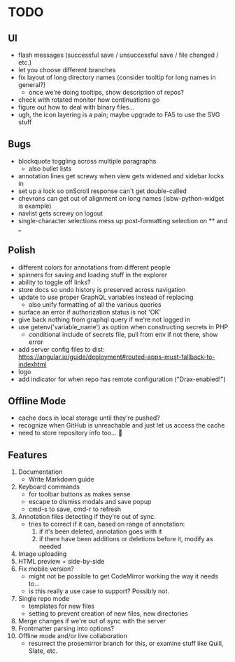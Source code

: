 # TODO

## UI
* flash messages (successful save / unsuccessful save / file changed / etc.)
* let you choose different branches
* fix layout of long directory names (consider tooltip for long names in general?)
  * once we're doing tooltips, show description of repos?
* check with rotated monitor how continuations go
* figure out how to deal with binary files...
* ugh, the icon layering is a pain; maybe upgrade to FA5 to use the SVG stuff

## Bugs
* blockquote toggling across multiple paragraphs
    * also bullet lists
* annotation lines get screwy when view gets widened and sidebar locks in
* set up a lock so onScroll response can't get double-called
* chevrons can get out of alignment on long names (isbw-python-widget is example)
* navlist gets screwy on logout
* single-character selections mess up post-formatting selection on ** and _

## Polish
* different colors for annotations from different people
* spinners for saving and loading stuff in the explorer
* ability to toggle off links?
* store docs so undo history is preserved across navigation
* update to use proper GraphQL variables instead of replacing
    - also unify formatting of all the various queries
* surface an error if authorization status is not 'OK'
* give back nothing from graphql query if we're not logged in
* use getenv('variable_name') as option when constructing secrets in PHP
    - conditional include of secrets file, pull from env if not there, show error
* add server config files to dist: https://angular.io/guide/deployment#routed-apps-must-fallback-to-indexhtml
* logo
* add indicator for when repo has remote configuration ("Drax-enabled!")

## Offline Mode
* cache docs in local storage until they're pushed? 
* recognize when GitHub is unreachable and just let us access the cache
* need to store repository info too... 😬

## Features
1. Documentation
    - Write Markdown guide
2. Keyboard commands
    - for toolbar buttons as makes sense
    - escape to dismiss modals and save popup
    - cmd-s to save, cmd-r to refresh
3. Annotation files detecting if they're out of sync.
    - tries to correct if it can, based on range of annotation: 
      1. if it's been deleted, annotation goes with it
      2. if there have been additions or deletions before it, modify as needed
3. Image uploading
4. HTML preview + side-by-side
5. Fix mobile version? 
    - might not be possible to get CodeMirror working the way it needs to...
    - is this really a use case to support? Possibly not.
6. Single repo mode
    - templates for new files
    - setting to prevent creation of new files, new directories
7. Merge changes if we're out of sync with the server
8. Frontmatter parsing into options? 
9. Offline mode and/or live collaboration
    - resurrect the prosemirror branch for this, or examine stuff like Quill, Slate, etc.
